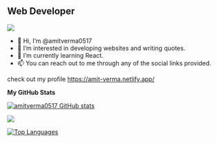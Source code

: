 Web Developer
-------------

![](https://komarev.com/ghpvc/?username=amitverma0517&color=blue)  

- 👋 Hi, I’m @amitverma0517
- 👀 I’m interested in developing websites and writing quotes.
- 🌱 I’m currently learning React.
- 📫 You can reach out to me through any of the social links provided.

check out my profile https://amit-verma.netlify.app/
<!---
amitverma0517/amitverma0517 is a ✨ special ✨ repository because its `README.md` (this file) appears on your GitHub profile.
You can click the Preview link to take a look at your changes.
--->
<b>My GitHub Stats</b>

<a href="http://www.github.com/amitverma0517"><img src="https://github-readme-stats.vercel.app/api?username=amitverma0517&show_icons=true&hide=&count_private=true&title_color=0891b2&text_color=ffffff&icon_color=0891b2&bg_color=1c1917&hide_border=true&show_icons=true" alt="amitverma0517 GitHub stats" /></a>

<a href="http://www.github.com/amitverma0517"><img src="https://github-readme-streak-stats.herokuapp.com/?user=amitverma0517&stroke=ffffff&background=1c1917&ring=0891b2&fire=0891b2&currStreakNum=ffffff&currStreakLabel=0891b2&sideNums=ffffff&sideLabels=ffffff&dates=ffffff&hide_border=true" /></a>

<a href="https://github.com/amitverma0517" align="left"><img src="https://github-readme-stats.vercel.app/api/top-langs/?username=amitverma0517&langs_count=10&title_color=0891b2&text_color=ffffff&icon_color=0891b2&bg_color=1c1917&hide_border=true&locale=en&custom_title=Top%20%Languages" alt="Top Languages" /></a>
